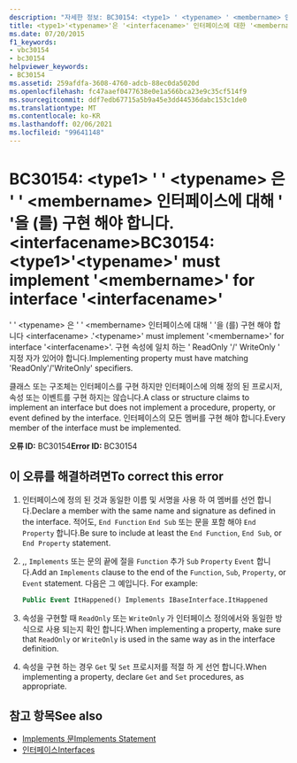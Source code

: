 ```yaml
---
description: "자세한 정보: BC30154: <type1> ' <typename> ' <membername> 인터페이스에 대해 ' '을 구현 해야 합니다. '<interfacename>"
title: <type1>'<typename>'은 '<interfacename>' 인터페이스에 대한 '<membername>'을 구현해야 합니다.
ms.date: 07/20/2015
f1_keywords:
- vbc30154
- bc30154
helpviewer_keywords:
- BC30154
ms.assetid: 259afdfa-3608-4760-adcb-88ec0da5020d
ms.openlocfilehash: fc47aaef0477638e0e1a566bca23e9c35cf514f9
ms.sourcegitcommit: ddf7edb67715a5b9a45e3dd44536dabc153c1de0
ms.translationtype: MT
ms.contentlocale: ko-KR
ms.lasthandoff: 02/06/2021
ms.locfileid: "99641148"
---
```

# <a name="bc30154-type1typename-must-implement-membername-for-interface-interfacename"></a><span data-ttu-id="6b548-103">BC30154: \<type1> ' ' \<typename> 은 ' ' \<membername> 인터페이스에 대해 ' '을 (를) 구현 해야 합니다. \<interfacename></span><span class="sxs-lookup"><span data-stu-id="6b548-103">BC30154: \<type1>'\<typename>' must implement '\<membername>' for interface '\<interfacename>'</span></span>

<span data-ttu-id="6b548-104">' ' \<typename> 은 ' ' \<membername> 인터페이스에 대해 ' '을 (를) 구현 해야 합니다 \<interfacename> .</span><span class="sxs-lookup"><span data-stu-id="6b548-104">'\<typename>' must implement '\<membername>' for interface '\<interfacename>'.</span></span> <span data-ttu-id="6b548-105">구현 속성에 일치 하는 ' ReadOnly '/' WriteOnly ' 지정 자가 있어야 합니다.</span><span class="sxs-lookup"><span data-stu-id="6b548-105">Implementing property must have matching 'ReadOnly'/'WriteOnly' specifiers.</span></span>

 <span data-ttu-id="6b548-106">클래스 또는 구조체는 인터페이스를 구현 하지만 인터페이스에 의해 정의 된 프로시저, 속성 또는 이벤트를 구현 하지는 않습니다.</span><span class="sxs-lookup"><span data-stu-id="6b548-106">A class or structure claims to implement an interface but does not implement a procedure, property, or event defined by the interface.</span></span> <span data-ttu-id="6b548-107">인터페이스의 모든 멤버를 구현 해야 합니다.</span><span class="sxs-lookup"><span data-stu-id="6b548-107">Every member of the interface must be implemented.</span></span>

 <span data-ttu-id="6b548-108">**오류 ID:** BC30154</span><span class="sxs-lookup"><span data-stu-id="6b548-108">**Error ID:** BC30154</span></span>

## <a name="to-correct-this-error"></a><span data-ttu-id="6b548-109">이 오류를 해결하려면</span><span class="sxs-lookup"><span data-stu-id="6b548-109">To correct this error</span></span>

1. <span data-ttu-id="6b548-110">인터페이스에 정의 된 것과 동일한 이름 및 서명을 사용 하 여 멤버를 선언 합니다.</span><span class="sxs-lookup"><span data-stu-id="6b548-110">Declare a member with the same name and signature as defined in the interface.</span></span> <span data-ttu-id="6b548-111">적어도, `End Function` `End Sub` 또는 문을 포함 해야 `End Property` 합니다.</span><span class="sxs-lookup"><span data-stu-id="6b548-111">Be sure to include at least the `End Function`, `End Sub`, or `End Property` statement.</span></span>

2. <span data-ttu-id="6b548-112">,, `Implements` 또는 문의 끝에 절을 `Function` 추가 `Sub` `Property` `Event` 합니다.</span><span class="sxs-lookup"><span data-stu-id="6b548-112">Add an `Implements` clause to the end of the `Function`, `Sub`, `Property`, or `Event` statement.</span></span> <span data-ttu-id="6b548-113">다음은 그 예입니다. </span><span class="sxs-lookup"><span data-stu-id="6b548-113">For example:</span></span>

    ```vb
    Public Event ItHappened() Implements IBaseInterface.ItHappened
    ```

3. <span data-ttu-id="6b548-114">속성을 구현할 때 `ReadOnly` 또는 `WriteOnly` 가 인터페이스 정의에서와 동일한 방식으로 사용 되는지 확인 합니다.</span><span class="sxs-lookup"><span data-stu-id="6b548-114">When implementing a property, make sure that `ReadOnly` or `WriteOnly` is used in the same way as in the interface definition.</span></span>

4. <span data-ttu-id="6b548-115">속성을 구현 하는 경우 `Get` 및 `Set` 프로시저를 적절 하 게 선언 합니다.</span><span class="sxs-lookup"><span data-stu-id="6b548-115">When implementing a property, declare `Get` and `Set` procedures, as appropriate.</span></span>

## <a name="see-also"></a><span data-ttu-id="6b548-116">참고 항목</span><span class="sxs-lookup"><span data-stu-id="6b548-116">See also</span></span>

- [<span data-ttu-id="6b548-117">Implements 문</span><span class="sxs-lookup"><span data-stu-id="6b548-117">Implements Statement</span></span>](../statements/implements-statement.md)
- [<span data-ttu-id="6b548-118">인터페이스</span><span class="sxs-lookup"><span data-stu-id="6b548-118">Interfaces</span></span>](../../programming-guide/language-features/interfaces/index.md)
